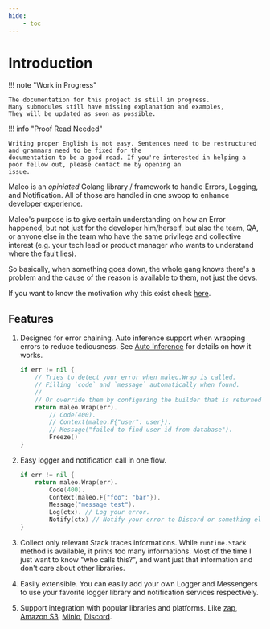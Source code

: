 ```yaml
---
hide:
    - toc
---
```


# Introduction

!!! note "Work in Progress"

    The documentation for this project is still in progress.
    Many submodules still have missing explanation and examples,
    They will be updated as soon as possible.

!!! info "Proof Read Needed"

    Writing proper English is not easy. Sentences need to be restructured and grammars need to be fixed for the
    documentation to be a good read. If you're interested in helping a poor fellow out, please contact me by opening an
    issue.

Maleo is an _opiniated_ Golang library / framework to handle Errors, Logging, and Notification. All of those are handled
in one swoop to enhance developer experience.

Maleo's purpose is to give certain understanding on how an Error happened, but not just for the developer him/herself,
but also the team, QA, or anyone else in the team who have the same privilege and collective interest (e.g. your tech
lead or product manager who wants to understand where the fault lies).

So basically, when something goes down, the whole gang knows there's a problem and the cause of the reason is available
to them, not just the devs.

If you want to know the motivation why this exist check [here](./trivia/why-does-this-library-exist.md).

## Features

1. Designed for error chaining. Auto inference support when wrapping errors to reduce tediousness. See
   [Auto Inference](./features/auto-inference.md) for details on how it works.

    ```go title="Returning Rich Error Example"
    if err != nil {
        // Tries to detect your error when maleo.Wrap is called.
        // Filling `code` and `message` automatically when found.
        //
        // Or override them by configuring the builder that is returned by Wrap.
        return maleo.Wrap(err).
            // Code(400).
            // Context(maleo.F{"user": user}).
            // Message("failed to find user id from database").
            Freeze()
    }
    ```

2. Easy logger and notification call in one flow.

    ```go title="Easy Logger and Notification"
    if err != nil {
        return maleo.Wrap(err).
            Code(400).
            Context(maleo.F{"foo": "bar"}).
            Message("message test").
            Log(ctx). // Log your error.
            Notify(ctx) // Notify your error to Discord or something else.
    }
    ```

3. Collect only relevant Stack traces informations. While `runtime.Stack` method is available, it prints too many
   informations. Most of the time I just want to know "who calls this?", and want just that information and don't care
   about other libraries.

4. Easily extensible. You can easily add your own Logger and Messengers to use your favorite logger library and
   notification services respectively.

5. Support integration with popular libraries and platforms. Like [zap](https://github.com/uber-go/zap),
   [Amazon S3](https://aws.amazon.com/s3/), [Minio](https://min.io/), [Discord](https://discord.com/).
